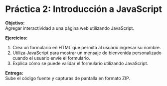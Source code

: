 # Práctica 2: Introducción a JavaScript

**Objetivo:**  
Agregar interactividad a una página web utilizando JavaScript.

**Ejercicios:**
1. Crea un formulario en HTML que permita al usuario ingresar su nombre.
2. Utiliza JavaScript para mostrar un mensaje de bienvenida personalizado cuando el usuario envíe el formulario.
3. Explica cómo se puede validar el formulario utilizando JavaScript.

**Entrega:**  
Sube el código fuente y capturas de pantalla en formato ZIP.